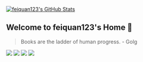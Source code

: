 <a href="#">
<img align="top" src="https://github-readme-stats.vercel.app/api?username=feiquan123&show_icons=true&hide_border=true&icon_color=586069&title_color=a0a9af" alt="feiquan123's GitHub Stats">
</a>

## Welcome to feiquan123's Home 👋

> Books are the ladder of human progress.   - Golg

![](https://img.shields.io/badge/-Go-blue?style=flat-square&logo=Go&logoColor=fff) ![](https://img.shields.io/badge/-Python-333?style=flat-square&logo=Python&logoColor=fff) ![](https://img.shields.io/badge/-PyTorch-e34f26?style=flat-square&logo=PyTorch&logoColor=fff) ![](https://img.shields.io/badge/-TensorFlow-e5cd0c?style=flat-square&logo=TensorFlow&logoColor=fff)
